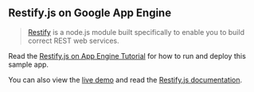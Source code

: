 ## Restify.js on Google App Engine

> [Restify][1] is a node.js module built specifically to enable you to build
correct REST web services.

Read the [Restify.js on App Engine Tutorial][2] for how to run and deploy this
sample app.

You can also view the [live demo][3] and read the [Restify.js documentation][1].

[1]: http://restify.com/
[2]: https://cloud.google.com/nodejs/resources/frameworks/restify
[3]: http://restify-dot-nodejs-docs-samples.appspot.com
